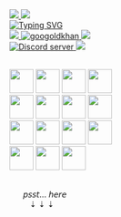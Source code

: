 <a href='https://api.xhyabunny.org'>
    <img src='https://img.shields.io/badge/dynamic/json?url=https%3A%2F%2Fapi.xhyabunny.org%2Fjson&query=%24.s&style=for-the-badge&logo=npm&logoColor=white&logoSize=auto&label=xhyapi&labelColor=%23212121&color=%24.c&cacheSeconds=4&link=https%3A%2F%2Flive.xhyabunny.org%2F'/>
</a>

<a href='https://xhyabunny.org'>
    <img src='https://github.com/xhyabunny/xhyabunny/assets/106491722/670aaa3d-2ef7-4427-b8a0-d032b3ad8756'/>
</a>

<br>
<a align="center" href="https://github.com/xhyabunny">
    <img src="https://readme-typing-svg.demolab.com?font=Monospace&color=fff&size=13&duration=600&pause=400&multiline=true&width=500&height=80&lines=Your+local+area+bunny+coder.+🐰;I am the guy who made that tool you use daily 🧪;Make sure to check all my other socials,,,+🥞;;Ababababababababa" alt="Typing SVG" />
</a>
<br>
<div>
<a href="https://xhyabunny.org">
    <img src="https://img.shields.io/badge/Website-xhyabunny.org-lightgreen?style=flat-square">
</a>  

<a href="https://github.com/xhyabunny">
    <img src="https://komarev.com/ghpvc/?username=xhyabunny&label=Visitors&color=orange&style=flat-square" alt="googoldkhan" />
</a>

<a href="mailto:xhya@post.com">
    <img src="https://img.shields.io/badge/-Email-red?style=flat-square&logo=gmail&logoColor=white">
</a>
<br>
<a href="https://discord.gg/CnDCe7u5G7">
    <img src="https://img.shields.io/discord/938344635305189409?3&color=5865F2&logo=discord&logoColor=white" alt="Discord server" />
</a>
<a href="https://wakatime.com/@018bd7ec-0816-43d0-b101-104fc7a7ab9e">
    <img src="https://wakatime.com/badge/user/018bd7ec-0816-43d0-b101-104fc7a7ab9e.svg"/>
</a>
</div>
<br>
    <p align="left">
  <img src='https://github.com/xhyabunny/xhyabunny/assets/106491722/58578a4e-e881-4b7f-b798-01254f22cb01' height='42px'/>
  <img src='https://user-images.githubusercontent.com/106491722/186936949-86e5784f-99cf-4c24-9125-a022a895ce92.jpg' height='42px'/>
  <img src='https://github.com/xhyabunny/xhyabunny/assets/106491722/995d7e5e-382f-4a8e-bc52-9e9019ea2a55' height='42px'/>
  <img src='https://user-images.githubusercontent.com/106491722/210182101-741943f9-c945-4f06-80f2-53716f0a98c4.png' height='42px'/>
  <br>
  <img src='https://user-images.githubusercontent.com/106491722/186936946-2fb5abbb-59e2-4b9c-b53a-bf0846b6539a.png' height='42px'/>
  <img src="https://cdn-icons-png.flaticon.com/512/5968/5968242.png" height='42px'/>
  <img src='https://user-images.githubusercontent.com/106491722/186936943-12a8bb5d-9bd7-429d-9341-a9ce966c1799.png' height='42px'/>
  <img src='https://user-images.githubusercontent.com/106491722/186936953-6b6cbd7d-f942-4717-a5d7-6db6310f9ed7.png' height='42px'/>
  <br>
  <img src='https://user-images.githubusercontent.com/106491722/186936955-ae528a6d-91d0-40e0-a995-dcbea8aae11f.png' height='42px'/>
  <img src='https://upload.wikimedia.org/wikipedia/commons/thumb/9/91/Electron_Software_Framework_Logo.svg/256px-Electron_Software_Framework_Logo.svg.png' height='42px'/>
  <img src='https://github.com/xhyabunny/xhyabunny/assets/106491722/11eac280-9cfa-4018-8f33-de467ed24694' height='42px'/>
  <img src='https://github.com/xhyabunny/xhyabunny/assets/106491722/690a3fb3-4a92-4681-91b2-c2e55e659159' height='42px'/>
  <br>
  <img src='https://github.com/xhyabunny/xhyabunny/assets/106491722/faaf3549-5cf1-40d6-b914-adba99859edd' height='42px'/>
  <img src='https://github.com/xhyabunny/xhyabunny/assets/106491722/569cc3ed-6a6d-406d-bc25-99ac40419422' height='42px'/>
  <img src='https://github.com/xhyabunny/xhyabunny/assets/106491722/4df90299-2d7c-4355-aad6-5632d7c02cc6' height='42px'/>
  </p>
<br> ‎ ‎ ‎ ‎ ‎ ‎ ‎𝘱𝘴𝘴𝘵... 𝘩𝘦𝘳𝘦
<br>‎ ‎ ‎ ‎ ‎‎ ‎ ‎ ‎‎ ‎‎ ‎‎⇣ ⇣ ⇣
<br>

